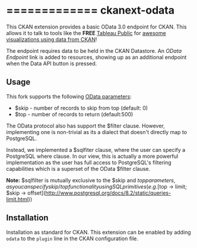 =============
ckanext-odata
=============

This CKAN extension provides a basic OData 3.0 endpoint for CKAN.  This allows it to talk to tools like the **FREE** [Tableau Public](https://public.tableau.com/s/) for [awesome visualizations using data from CKAN](http://data.beta.nyc/showcase?tags=tableau)!

The endpoint requires data to be held in the CKAN Datastore.
An _OData Endpoint_ link is added to resources, showing up as an additional endpoint when the Data API button is pressed.

Usage
-----
This fork supports the following [OData parameters](http://www.odata.org/documentation/odata-version-3-0/odata-version-3-0-core-protocol/):
* $skip - number of records to skip from top (default: 0)
* $top - number of records to return (default:500)

The OData protocol also has support the $filter clause.  However, implementing one is non-trivial as its a dialect that doesn't directly map to PostgreSQL.

Instead, we implemented a $sqlfiter clause, where the user can specify a PostgreSQL where clause.  In our view, this is actually a more powerful implementation as the user has full access to PostgreSQL's filtering capabilities which is a superset of the OData $filter clause.

**Note:** $sqlfilter is mutually exclusive to the $skip and $top parameters, as you can specify skip/top functionality using SQL primitives (e.g. [$top -> limit; $skip -> offset](http://www.postgresql.org/docs/8.2/static/queries-limit.html))


Installation
------------

Installation as standard for CKAN.
This extension can be enabled by adding `odata` to the `plugin` line
in the CKAN configuration file.

